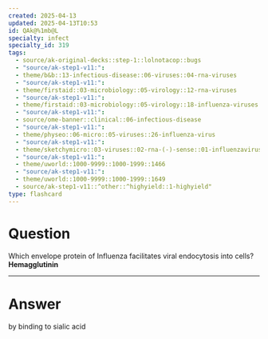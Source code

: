 ```yaml
---
created: 2025-04-13
updated: 2025-04-13T10:53
id: QAk@%1mb@L
specialty: infect
specialty_id: 319
tags:
  - source/ak-original-decks::step-1::lolnotacop::bugs
  - "source/ak-step1-v11:": 
  - theme/b&b::13-infectious-disease::06-viruses::04-rna-viruses
  - "source/ak-step1-v11:": 
  - theme/firstaid::03-microbiology::05-virology::12-rna-viruses
  - "source/ak-step1-v11:": 
  - theme/firstaid::03-microbiology::05-virology::18-influenza-viruses
  - "source/ak-step1-v11:": 
  - source/ome-banner::clinical::06-infectious-disease
  - "source/ak-step1-v11:": 
  - theme/physeo::06-micro::05-viruses::26-influenza-virus
  - "source/ak-step1-v11:": 
  - theme/sketchymicro::03-viruses::02-rna-(-)-sense::01-influenzavirus-(orthomyxoviridae)
  - "source/ak-step1-v11:": 
  - theme/uworld::1000-9999::1000-1999::1466
  - "source/ak-step1-v11:": 
  - theme/uworld::1000-9999::1000-1999::1649
  - source/ak-step1-v11::^other::^highyield::1-highyield"
type: flashcard
---
```


# Question
Which envelope protein of Influenza facilitates viral endocytosis into cells?   **Hemagglutinin**

---

# Answer
by binding to sialic acid